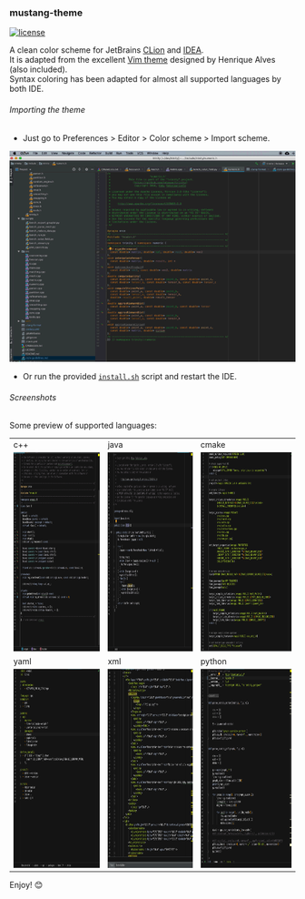 ### mustang-theme

[![license](https://img.shields.io/badge/license-MIT-green.svg)](https://opensource.org/licenses/MIT)

A clean color scheme for JetBrains [CLion](https://www.jetbrains.com/clion/) and [IDEA](https://www.jetbrains.com/idea/).  
It is adapted from the excellent [Vim theme](https://www.deviantart.com/hcalves/art/Mustang-Vim-Colorscheme-98974484) designed by Henrique Alves (also included).  
Syntax coloring has been adapted for almost all supported languages by both IDE.

###### Importing the theme

- Just go to Preferences > Editor > Color scheme > Import scheme.

<img src="figures/setting.gif" alt="logo" width="600">

- Or run the provided [`install.sh`](install.sh) script and restart the IDE.

###### Screenshots

Some preview of supported languages:

<table>
  <tr>
    <td>c++</td><td>java</td><td>cmake</td>
  </tr>    
  <tr>
    <td><img src="figures/color-cpp.png" alt="cpp" width="300" height="350"></td>
    <td><img src="figures/color-java.png" alt="java" width="300" height="350"></td>  
        <td><img src="figures/color-cmake.png" alt="cmake" width="300" height="350"></td>
  </tr>
  <tr>
    <td>yaml</td><td>xml</td><td>python</td>
  </tr>    
  <tr>
    <td><img src="figures/color-yaml.png" alt="yml" width="300" height="350"></td>
    <td><img src="figures/color-xml.png" alt="xml" width="300" height="350"></td>
    <td><img src="figures/color-python.png" alt="yaml" width="300" height="350"></td>
  </tr>

</table>

Enjoy! 😊

